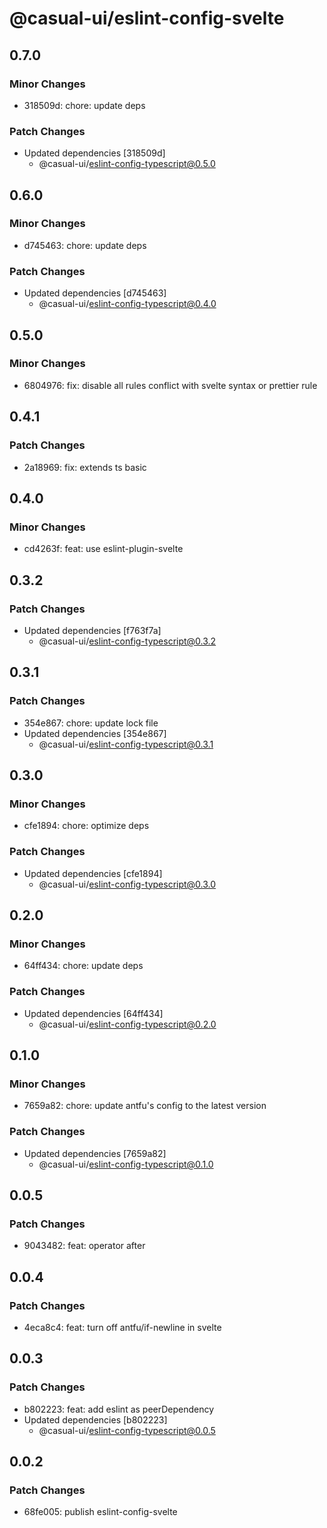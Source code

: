 # @casual-ui/eslint-config-svelte

## 0.7.0

### Minor Changes

- 318509d: chore: update deps

### Patch Changes

- Updated dependencies [318509d]
  - @casual-ui/eslint-config-typescript@0.5.0

## 0.6.0

### Minor Changes

- d745463: chore: update deps

### Patch Changes

- Updated dependencies [d745463]
  - @casual-ui/eslint-config-typescript@0.4.0

## 0.5.0

### Minor Changes

- 6804976: fix: disable all rules conflict with svelte syntax or prettier rule

## 0.4.1

### Patch Changes

- 2a18969: fix: extends ts basic

## 0.4.0

### Minor Changes

- cd4263f: feat: use eslint-plugin-svelte

## 0.3.2

### Patch Changes

- Updated dependencies [f763f7a]
  - @casual-ui/eslint-config-typescript@0.3.2

## 0.3.1

### Patch Changes

- 354e867: chore: update lock file
- Updated dependencies [354e867]
  - @casual-ui/eslint-config-typescript@0.3.1

## 0.3.0

### Minor Changes

- cfe1894: chore: optimize deps

### Patch Changes

- Updated dependencies [cfe1894]
  - @casual-ui/eslint-config-typescript@0.3.0

## 0.2.0

### Minor Changes

- 64ff434: chore: update deps

### Patch Changes

- Updated dependencies [64ff434]
  - @casual-ui/eslint-config-typescript@0.2.0

## 0.1.0

### Minor Changes

- 7659a82: chore: update antfu's config to the latest version

### Patch Changes

- Updated dependencies [7659a82]
  - @casual-ui/eslint-config-typescript@0.1.0

## 0.0.5

### Patch Changes

- 9043482: feat: operator after

## 0.0.4

### Patch Changes

- 4eca8c4: feat: turn off antfu/if-newline in svelte

## 0.0.3

### Patch Changes

- b802223: feat: add eslint as peerDependency
- Updated dependencies [b802223]
  - @casual-ui/eslint-config-typescript@0.0.5

## 0.0.2

### Patch Changes

- 68fe005: publish eslint-config-svelte
